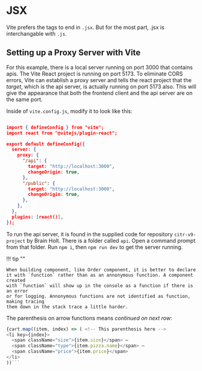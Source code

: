 # JSX  

Vite prefers the tags to end in `.jsx`. But for the most part, .jsx is interchangable 
with `.js`.  

## Setting up a Proxy Server with Vite  

For this example, there is a local server running on port 3000 that contains 
apis. The Vite React project is running on port 5173. To eliminate CORS errors, 
Vite can establish a proxy server and tells the react project that the *target*, 
which is the api server, is actually running on port 5173 also. This will give 
the appearance that both the frontend client and the api server are on the same 
port.  

Inside of `vite.config.js`, modify it to look like this:  

``` json title="vite.config.js"  

import { defineConfig } from "vite";
import react from "@vitejs/plugin-react";

export default defineConfig({
  server: {
    proxy: {
      "/api": {
        target: "http://localhost:3000",
        changeOrigin: true,
      },
      "/public": {
        target: "http://localhost:3000",
        changeOrigin: true,
      },
    },
  },
  plugins: [react()],
});

```

To run the api server, it is found in the supplied code for repository 
`citr-v9-project` by Brain Holt. There is a folder called `api`. Open a command 
prompt from that folder. Run `npm i`, then `npm run dev` to get the server running.  

!!! tip ""
	
	When building component, like Order component, it is better to declare 
	it with `function` rather than as an annonymous function. A component created 
	with `function` will show up in the console as a function if there is an error 
	or for logging. Annonymous functions are not identified as function, making tracing 
	them down in the stack trace a little harder.  

The parenthesis on arrow functions means *continued on next row*:  

```js  
{cart.map((item, index) => ( <!-- This parenthesis here -->
<li key={index}>
  <span className="size">{item.size}</span> –
  <span className="type">{item.pizza.name}</span> –
  <span className="price">{item.price}</span>
</li>
))```
